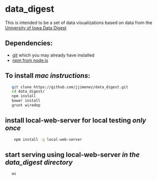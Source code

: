# data_digest

This is intended to be a set of data visualizations based on data from the [University of Iowa Data Digest](https://provost.uiowa.edu/data-digest)


## Dependencies:

* [git](https://git-scm.com/downloads) which you may already have installed
* [npm from node.js](https://nodejs.org/)

## To install _mac instructions_:

```bash
   git clone https://github.com/jjimenez/data_digest.git
   cd data_digest/
   npm install
   bower install
   grunt wiredep
```

## install local-web-server for local testing _only once_

```bash
    npm install -g local-web-server
```

## start serving using local-web-server _in the data_digest directory_

```bash
   ws
```



